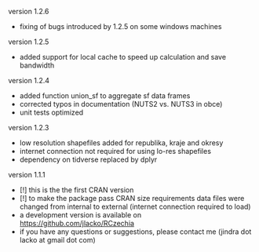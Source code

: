 version 1.2.6  
  - fixing of bugs introduced by 1.2.5 on some windows machines

version 1.2.5  
  - added support for local cache to speed up calculation and save bandwidth

version 1.2.4  
  - added function union_sf to aggregate sf data frames  
  - corrected typos in documentation (NUTS2 vs. NUTS3 in obce)  
  - unit tests optimized

version 1.2.3  
  - low resolution shapefiles added for republika, kraje and okresy  
  - internet connection not required for using lo-res shapefiles  
  - dependency on tidverse replaced by dplyr  

version 1.1.1  
  - [!] this is the the first CRAN version  
  - [!] to make the package pass CRAN size requirements data files were changed from internal to external (internet connection required to load)  
  - a development version is available on https://github.com/jlacko/RCzechia  
  - if you have any questions or suggestions, please contact me (jindra dot lacko at gmail dot com)
